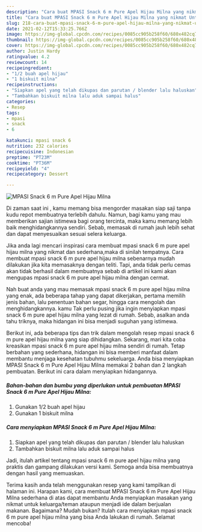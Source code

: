 ```yaml
---
description: "Cara buat MPASI Snack 6 m Pure Apel Hijau Milna yang nikmat Untuk Jualan"
title: "Cara buat MPASI Snack 6 m Pure Apel Hijau Milna yang nikmat Untuk Jualan"
slug: 218-cara-buat-mpasi-snack-6-m-pure-apel-hijau-milna-yang-nikmat-untuk-jualan
date: 2021-02-12T15:33:25.766Z
image: https://img-global.cpcdn.com/recipes/0085cc905b258f60/680x482cq70/mpasi-snack-6-m-pure-apel-hijau-milna-foto-resep-utama.jpg
thumbnail: https://img-global.cpcdn.com/recipes/0085cc905b258f60/680x482cq70/mpasi-snack-6-m-pure-apel-hijau-milna-foto-resep-utama.jpg
cover: https://img-global.cpcdn.com/recipes/0085cc905b258f60/680x482cq70/mpasi-snack-6-m-pure-apel-hijau-milna-foto-resep-utama.jpg
author: Justin Hardy
ratingvalue: 4.2
reviewcount: 14
recipeingredient:
- "1/2 buah apel hijau"
- "1 biskuit milna"
recipeinstructions:
- "Siapkan apel yang telah dikupas dan parutan / blender lalu haluskan"
- "Tambahkan biskuit milna lalu aduk sampai halus"
categories:
- Resep
tags:
- mpasi
- snack
- 6

katakunci: mpasi snack 6 
nutrition: 232 calories
recipecuisine: Indonesian
preptime: "PT23M"
cooktime: "PT36M"
recipeyield: "4"
recipecategory: Dessert

---
```



![MPASI Snack 6 m Pure Apel Hijau Milna](https://img-global.cpcdn.com/recipes/0085cc905b258f60/680x482cq70/mpasi-snack-6-m-pure-apel-hijau-milna-foto-resep-utama.jpg)

Di zaman  saat ini , kamu memang bisa mengorder masakan siap saji tanpa kudu repot membuatnya terlebih dahulu. Namun, bagi kamu yang mau memberikan sajian istimewa bagi orang tercinta, maka kamu memang lebih baik menghidangkannya sendiri. Sebab, memasak di rumah jauh lebih sehat dan dapat menyesuaikan sesuai selera keluarga.

Jika anda lagi mencari inspirasi cara membuat mpasi snack 6 m pure apel hijau milna yang nikmat dan sederhana,maka di sinilah tempatnya. Cara membuat mpasi snack 6 m pure apel hijau milna  sebenarnya mudah dilakukan jika kita memasaknya dengan teliti. Tapi, anda tidak perlu cemas akan tidak berhasil dalam membuatnya 
sebab di artikel ini kami akan mengupas mpasi snack 6 m pure apel hijau milna dengan cermat.  



Nah buat anda yang mau memasak mpasi snack 6 m pure apel hijau milna yang enak, ada beberapa tahap yang dapat dikerjakan, pertama memilih jenis bahan, lalu penentuan bahan segar, hingga cara mengolah dan menghidangkannya. kamu Tak perlu pusing jika ingin menyiapkan mpasi snack 6 m pure apel hijau milna yang lezat di rumah. Sebab, asalkan anda  tahu triknya, maka hidangan ini bisa menjadi suguhan yang istimewa.

Berikut ini, ada beberapa tips dan trik dalam mengolah resep mpasi snack 6 m pure apel hijau milna yang siap dihidangkan. Sekarang, mari kita coba kreasikan mpasi snack 6 m pure apel hijau milna sendiri di rumah. Tetap berbahan yang sederhana, hidangan ini bisa memberi manfaat dalam membantu menjaga kesehatan tubuhmu sekeluarga. Anda bisa menyiapkan MPASI Snack 6 m Pure Apel Hijau Milna memakai 2 bahan dan 2 langkah pembuatan. Berikut ini cara dalam menyiapkan hidangannya.

<!--inarticleads1-->

##### Bahan-bahan dan bumbu yang diperlukan untuk pembuatan MPASI Snack 6 m Pure Apel Hijau Milna:

1. Gunakan 1/2 buah apel hijau
1. Gunakan 1 biskuit milna




<!--inarticleads2-->

##### Cara menyiapkan MPASI Snack 6 m Pure Apel Hijau Milna:

1. Siapkan apel yang telah dikupas dan parutan / blender lalu haluskan
1. Tambahkan biskuit milna lalu aduk sampai halus




Jadi, itulah artikel tentang  mpasi snack 6 m pure apel hijau milna  yang praktis dan gampang dilakukan versi kami. Semoga anda bisa membuatnya dengan hasil yang memuaskan. 

Terima kasih anda telah menggunakan resep yang kami tampilkan di halaman ini. Harapan kami, cara membuat  MPASI Snack 6 m Pure Apel Hijau Milna sederhana di atas dapat membantu Anda menyiapkan masakan yang nikmat untuk keluarga/teman ataupun menjadi ide dalam berjualan makanan. Bagaimana? Mudah bukan? Itulah cara menyiapkan mpasi snack 6 m pure apel hijau milna yang bisa Anda lakukan di rumah. Selamat mencoba!

